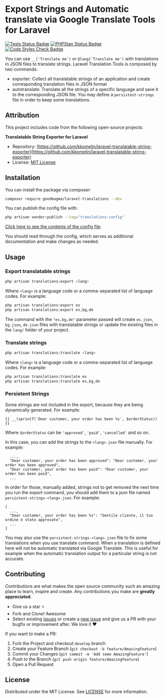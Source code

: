 # Export Strings and Automatic translate via Google Translate Tools for Laravel

[![Tests Status Badge](https://github.com/goodmagma/laravel-translations/actions/workflows/run-tests.yml/badge.svg)](https://github.com/goodmagma/laravel-translations/actions/workflows/run-tests.yml)
[![PHPStan Status Badge](https://github.com/goodmagma/laravel-translations/actions/workflows/phpstan.yml.yml/badge.svg)](https://github.com/goodmagma/laravel-translations/actions/workflows/phpstan.yml.yml)
[![Code Styles Check Badge](https://github.com/goodmagma/laravel-translations/actions/workflows/php-cs-fixer.yml/badge.svg)](https://github.com/goodmagma/laravel-translations/actions/workflows/php-cs-fixer.yml)

You can use `__('Translate me')` or `@lang('Translate me')` with translations in JSON files to translate strings.
Laravel Translation Tools is composed by two commands:

* exporter: Collect all translatable strings of an application and create corresponding translation files in JSON format
* autotranslate: Translate all the strings of a specific language and save it to the corresponding JSON file. You may define a `persistent-strings` file in order to keep some translations.


## Attribution

This project includes code from the following open-source projects:

**Translatable String Exporter for Laravel**
- Repository: [https://github.com/kkomelin/laravel-translatable-string-exporter](https://github.com/kkomelin/laravel-translatable-string-exporter)
- License: [MIT License](https://github.com/kkomelin/laravel-translatable-string-exporter/blob/master/LICENSE)


## Installation

You can install the package via composer:

```bash
composer require goodmagma/laravel-translations --dev
```

You can publish the config file with:

```bash
php artisan vendor:publish --tag="translations-config"
```

[Click here to see the contents of the config file](config/translations.php).

You should read through the config, which serves as additional documentation and make changes as needed.


## Usage

### Export translatable strings

```bash
php artisan translations:export <lang>
```

Where `<lang>` is a language code or a comma-separated list of language codes.
For example:

```bash
php artisan translations:export es
php artisan translations:export es,bg,de
```

The command with the `"es,bg,de"` parameter passed will create `es.json`, `bg.json`, `de.json` files with translatable strings or update the existing files in the `lang/` folder of your project.


### Translate strings

```bash
php artisan translations:translate <lang>
```

Where `<lang>` is a language code or a comma-separated list of language codes.
For example:

```bash
php artisan translations:translate es
php artisan translations:translate es,bg,de
```


### Persistent Strings

Some strings are not included in the export, because they are being dynamically generated. For example:

`{{ __(sprintf('Dear customer, your order has been %s', $orderStatus)) }}`

Where `$orderStatus` can be `'approved'`, `'paid'`, `'cancelled'` and so on.

In this case, you can add the strings to the `<lang>.json` file manually. For example:

```
  ...,
  "Dear customer, your order has been approved": "Dear customer, your order has been approved",
  "Dear customer, your order has been paid": "Dear customer, your order has been paid",
  ...
```

In order for those, manually added, strings not to get removed the next time you run the export command, you should add them to a json file named `persistent-strings-<lang>.json`. For example:

```
[
  ...,
  "Dear customer, your order has been %s": "Gentile cliente, il tuo ordine è stato approvato",
  ...
]
```

You may also use the `persistent-strings-<lang>.json` file to fix some translations when you use translate command. 
When a translation is defined here will not be automatic translated via Google Translate. This is useful for example when the automatic translation output for a particular string is not accurate.


## Contributing

Contributions are what makes the open source community such an amazing place to learn, inspire and create. Any
contributions you make are **greatly appreciated**.

- Give us a star :star:
- Fork and Clone! Awesome
- Select existing [issues](https://github.com/goodmagma/laravel-translations/issues) or create a [new issue](https://github.com/goodmagma/laravel-translations/issues/new) and give us a PR with your bugfix or improvement after. We love it ❤️

If you want to make a PR:

1. Fork the Project and checkout `develop` branch
2. Create your Feature Branch (`git checkout -b feature/AmazingFeature`)
3. Commit your Changes (`git commit -m 'Add some AmazingFeature'`)
4. Push to the Branch (`git push origin feature/AmazingFeature`)
5. Open a Pull Request


## License

Distributed under the MIT License. See [LICENSE](LICENSE) for more information.
